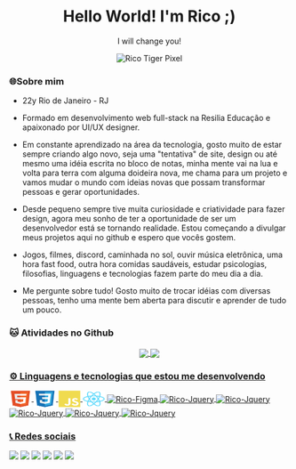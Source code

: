 <h1 align="center">Hello World! I'm Rico ;)</h1>
<p align="center">I will change you!</p>

<div align="center">
<img alt="Rico Tiger Pixel" height="150" src="https://media0.giphy.com/media/IKOAHNRFDHK3QSsokJ/200w.webp?cid=ecf05e47mihvx191ym6p4pffumjk8zmk1riz5z8ws6iv4h63&rid=200w.webp&ct=s">
</div>

<h3> 🌐Sobre mim</h1>
<div>

- 22y Rio de Janeiro - RJ
  
- Formado em desenvolvimento web full-stack na Resilia Educação e apaixonado por UI/UX designer.
  
- Em constante aprendizado na área da tecnologia, gosto muito de estar sempre criando algo novo, seja uma "tentativa" de site, design ou até mesmo uma idéia escrita no bloco de notas, minha mente vai na lua e volta para terra com alguma doideira nova, me chama para um projeto e vamos mudar o mundo com ideias novas que possam transformar pessoas e gerar oportunidades.

- Desde pequeno sempre tive muita curiosidade e criatividade para fazer design, agora meu sonho de ter a oportunidade de ser um desenvolvedor está se tornando realidade. Estou começando a divulgar meus projetos aqui no github e espero que vocês gostem. 

- Jogos, filmes, discord, caminhada no sol, ouvir música eletrônica, uma hora fast food, outra hora comidas saudáveis, estudar psicologias, filosofias, linguagens e tecnologias fazem parte do meu dia a dia.
  
- Me pergunte sobre tudo! Gosto muito de trocar idéias com diversas pessoas, tenho uma mente bem aberta para discutir e aprender de tudo um pouco.
</div>

<h3> 🐱 Atividades no Github</h3>
<div align="center">
  <a href="https://github.com/enricomartins018">
  <img align="center" height="150" src="https://github-readme-stats.vercel.app/api?username=enricomartins018&show_icons=true&theme=dark&include_all_commits=true&count_private=true"/>
  <img align="center" height="150" src="https://github-readme-stats.vercel.app/api/top-langs/?username=enricomartins018&layout=compact&langs_count=7&theme=dark"/>
</div>

<h3>⚙️ Linguagens e tecnologias que estou me desenvolvendo</h3>
<div>
 <img align="center" alt="Rico-HTML" height="30" width="40" src="https://raw.githubusercontent.com/devicons/devicon/master/icons/html5/html5-original.svg">
  <img align="center" alt="Rico-CSS" height="30" width="40" src="https://raw.githubusercontent.com/devicons/devicon/master/icons/css3/css3-original.svg">
  <img align="center" alt="Rico-Js" height="30" width="40" src="https://raw.githubusercontent.com/devicons/devicon/master/icons/javascript/javascript-plain.svg">
  <img align="center" alt="Rico-React" height="30" width="40" src="https://raw.githubusercontent.com/devicons/devicon/master/icons/react/react-original.svg">
  <img align="center" alt="Rico-Figma" height="30" width="40" src="https://cdn.jsdelivr.net/gh/devicons/devicon/icons/figma/figma-original.svg">
  <img align="center" alt="Rico-Jquery" height="30" width="40" src="https://cdn.jsdelivr.net/gh/devicons/devicon/icons/nodejs/nodejs-original.svg">
  <img align="center" alt="Rico-Jquery" height="30" width="40" src="https://cdn.jsdelivr.net/gh/devicons/devicon/icons/vscode/vscode-original.svg">
  <img align="center" alt="Rico-Jquery" height="30" width="40" src="https://cdn.jsdelivr.net/gh/devicons/devicon/icons/bootstrap/bootstrap-original.svg">
  <img align="center" alt="Rico-Jquery" height="30" width="40" src="https://cdn.jsdelivr.net/gh/devicons/devicon/icons/canva/canva-original.svg">
  <img align="center" alt="Rico-Jquery" height="30" width="40" src="https://cdn.jsdelivr.net/gh/devicons/devicon/icons/photoshop/photoshop-plain.svg" />
</div>

<h3>📞 Redes sociais</h1>

<div>
    <a href="https://github.com/enricomartins018" target="_blank"><img src="https://img.shields.io/badge/GitHub-100000?style=for-the-badge&logo=github&logoColor=white" target="_blank"></a>
    <a href="https://www.linkedin.com/in/enrico-martins018/" target="_blank"><img src="https://img.shields.io/badge/LinkedIn-0077B5?style=for-the-badge&logo=linkedin&logoColor=white" target="_blank"></a>
 	<a href="https://www.codewars.com/users/enricomartins018" target="_blank"><img src="https://img.shields.io/badge/Codewars-B1361E?style=for-the-badge&logo=Codewars&logoColor=white" target="_blank"></a>
    <a href="https://discordapp.com/users/enrico_martins018#2977" target="_blank"><img src="https://img.shields.io/badge/Discord-7289DA?style=for-the-badge&logo=discord&logoColor=white" target="_blank"></a> 
    <a href = "mailto:enrico.martins018@gmail.com"><img src="https://img.shields.io/badge/Gmail-D14836?style=for-the-badge&logo=gmail&logoColor=white" target="_blank"></a>
    <a href="https://api.whatsapp.com/send?phone=5521977081554&text=Ol%c3%a1+enrico%2c+tudo+bem%3f" target="_blank"><img src="https://img.shields.io/badge/WhatsApp-25D366?style=for-the-badge&logo=whatsapp&logoColor=white" target="_blank"></a> 
</div>  
